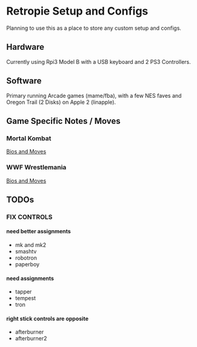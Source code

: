 # Retropie Setup and Configs

Planning to use this as a place to store any custom setup and configs.  

## Hardware
Currently using Rpi3 Model B with a USB keyboard and 2 PS3 Controllers.  

## Software
Primary running Arcade games (mame/fba), with a few NES faves and Oregon Trail (2 Disks) on Apple 2 (linapple).

## Game Specific Notes / Moves
### Mortal Kombat
[Bios and Moves](./mortal-kombat.md)
### WWF Wrestlemania
[Bios and Moves](./wwf-wrestlemania.md)

## TODOs
### FIX CONTROLS
#### need better assignments
- mk and mk2
- smashtv
- robotron
- paperboy
#### need assignments
- tapper
- tempest
- tron
#### right stick controls are opposite
- afterburner
- afterburner2
